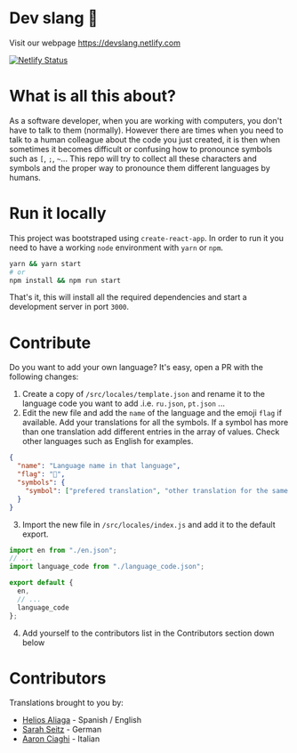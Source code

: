 # Dev slang 💬

Visit our webpage https://devslang.netlify.com

[![Netlify Status](https://api.netlify.com/api/v1/badges/a08fd526-4dde-46f0-beb5-1dcd986bdb32/deploy-status)](https://app.netlify.com/sites/devslang/deploys)

# What is all this about?

As a software developer, when you are working with computers, you don't have to talk to them (normally). However there are times when you need to talk to a human colleague about the code you just created, it is then when sometimes it becomes difficult or confusing how to pronounce symbols such as `[`, `;`, `~`... This repo will try to collect all these characters and symbols and the proper way to pronounce them different languages by humans.

# Run it locally
This project was bootstraped using `create-react-app`. In order to run it you need to have a working `node` environment with `yarn` or `npm`.
```bash
yarn && yarn start
# or
npm install && npm run start
```
That's it, this will install all the required dependencies and start a development server in port `3000`.

# Contribute

Do you want to add your own language? It's easy, open a PR with the following changes:

1. Create a copy of `/src/locales/template.json` and rename it to the language code you want to add .i.e. `ru.json`, `pt.json` ...
2. Edit the new file and add the `name` of the language and the emoji `flag` if available. Add your translations for all the symbols. If a symbol has more than one translation add different entries in the array of values. Check other languages such as English for examples.

```json
{
  "name": "Language name in that language",
  "flag": "🏁",
  "symbols": {
    "symbol": ["prefered translation", "other translation for the same symbol"]
  }
}
```

3. Import the new file in `/src/locales/index.js` and add it to the default export.

```js
import en from "./en.json";
// ...
import language_code from "./language_code.json";

export default {
  en,
  // ...
  language_code
};
```

4. Add yourself to the contributors list in the Contributors section down below

# Contributors

Translations brought to you by:

- [Helios Aliaga](https://github.com/heliosam) - Spanish / English
- [Sarah Seitz](https://github.com/SarahNox) - German
- [Aaron Ciaghi](https://github.com/aaronsama) - Italian
